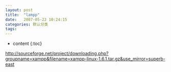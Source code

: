 ```yaml
---
layout: post
title:  "lampp"
date:   2007-05-22 10:24:15
categories: 默认分类
tags:
---
```


* content
{:toc}

http://sourceforge.net/project/downloading.php?groupname=xampp&filename=xampp-linux-1.6.1.tar.gz&use_mirror=superb-east
        
